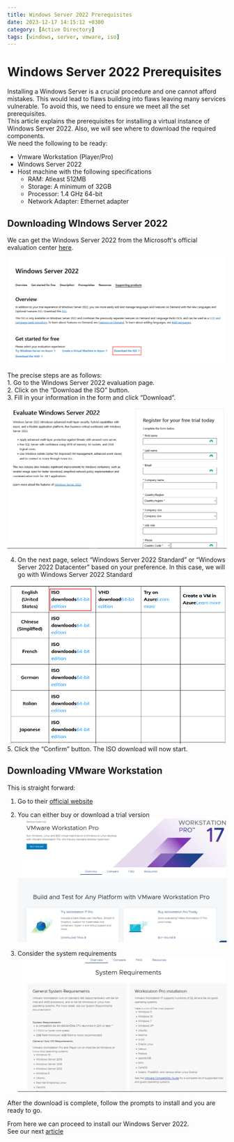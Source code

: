 ```yaml
---
title: Windows Server 2022 Prerequisites
date: 2023-12-17 14:15:12 +0300
category: [Active Directory]
tags: [windows, server, vmware, iso]
---
```

# Windows Server 2022 Prerequisites
Installing a Windows Server is a crucial procedure and one cannot afford mistakes. This would lead to flaws building into flaws leaving many services vulnerable. To avoid this, we need to ensure we meet all the set prerequisites.  
This article explains the prerequisites for installing a virtual instance of Windows Server 2022. Also, we will see where to download the required components.  
We need the following to be ready:
* Vmware Workstation (Player/Pro)
* Windows Server 2022
* Host machine with the following specifications
    * RAM: Atleast 512MB
    * Storage: A minimum of 32GB
    * Processor: 1.4 GHz 64-bit 
    * Network Adapter: Ethernet adapter

## Downloading WIndows Server 2022
We can get the Windows Server 2022 from the Microsoft's official evaluation center [here](https://www.microsoft.com/en-us/evalcenter/evaluate-windows-server-2022).  

![img1](/assets/img/server/se1.png)  

The precise steps are as follows:  
    1. Go to the Windows Server 2022 evaluation page.  
    2. Click on the “Download the ISO” button.  
    3. Fill in your information in the form and click “Download”.  

![img1](/assets/img/server/se2.png)  

 4. On the next page, select “Windows Server 2022 Standard” or “Windows Server 2022 Datacenter” based on your preference. In this case, we will go with Windows Server 2022 Standard 

 ![img1](/assets/img/server/se3.png) 
   5. Click the “Confirm” button. The ISO download will now start.

## Downloading VMware Workstation
This is straight forward:  
1. Go to their [official website](https://www.vmware.com/products/workstation-pro.html)  
2. You can either buy or download a trial version  
![img1](/assets/img/server/v1.png)  

3. Consider the system requirements  
![img1](/assets/img/server/v2.png)  

After the download is complete, follow the prompts to install and you are ready to go.

From here we can proceed to install our Windows Server 2022.  
See our next [article]()